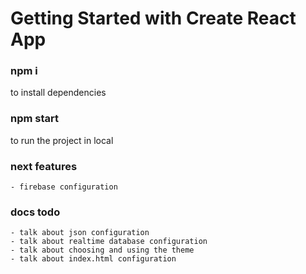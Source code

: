 # Getting Started with Create React App

### npm i

to install dependencies

### npm start

to run the project in local

### next features

    - firebase configuration

### docs todo

    - talk about json configuration
    - talk about realtime database configuration
    - talk about choosing and using the theme
    - talk about index.html configuration
